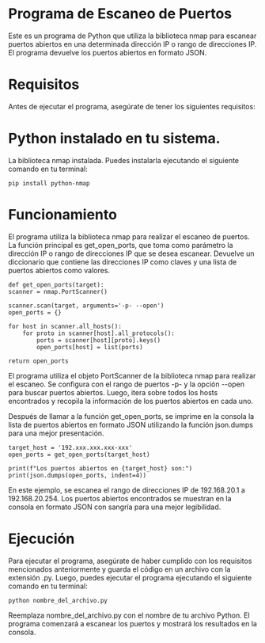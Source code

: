 # Programa de Escaneo de Puertos
Este es un programa de Python que utiliza la biblioteca nmap para escanear puertos abiertos en una determinada dirección IP o rango de direcciones IP. El programa devuelve los puertos abiertos en formato JSON.

# Requisitos
Antes de ejecutar el programa, asegúrate de tener los siguientes requisitos:

# Python instalado en tu sistema.
La biblioteca nmap instalada. Puedes instalarla ejecutando el siguiente comando en tu terminal:

    pip install python-nmap

# Funcionamiento
El programa utiliza la biblioteca nmap para realizar el escaneo de puertos. La función principal es get_open_ports, que toma como parámetro la dirección IP o rango de direcciones IP que se desea escanear. Devuelve un diccionario que contiene las direcciones IP como claves y una lista de puertos abiertos como valores.

    def get_open_ports(target):
    scanner = nmap.PortScanner()
    
    scanner.scan(target, arguments='-p- --open')
    open_ports = {}
    
    for host in scanner.all_hosts():
        for proto in scanner[host].all_protocols():
            ports = scanner[host][proto].keys()
            open_ports[host] = list(ports)
            
    return open_ports

    
El programa utiliza el objeto PortScanner de la biblioteca nmap para realizar el escaneo. Se configura con el rango de puertos -p- y la opción --open para buscar puertos abiertos. Luego, itera sobre todos los hosts encontrados y recopila la información de los puertos abiertos en cada uno.

Después de llamar a la función get_open_ports, se imprime en la consola la lista de puertos abiertos en formato JSON utilizando la función json.dumps para una mejor presentación.

    target_host = '192.xxx.xxx.xxx-xxx'
    open_ports = get_open_ports(target_host)

    print(f"Los puertos abiertos en {target_host} son:")
    print(json.dumps(open_ports, indent=4))

En este ejemplo, se escanea el rango de direcciones IP de 192.168.20.1 a 192.168.20.254. Los puertos abiertos encontrados se muestran en la consola en formato JSON con sangría para una mejor legibilidad.

# Ejecución
Para ejecutar el programa, asegúrate de haber cumplido con los requisitos mencionados anteriormente y guarda el código en un archivo con la extensión .py. Luego, puedes ejecutar el programa ejecutando el siguiente comando en tu terminal:

    python nombre_del_archivo.py

Reemplaza nombre_del_archivo.py con el nombre de tu archivo Python. El programa comenzará a escanear los puertos y mostrará los resultados en la consola.
